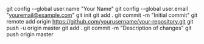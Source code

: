 git config --global user.name "Your Name"
git config --global user.email "youremail@example.com"
git init
git add .
git commit -m "Initial commit"
git remote add origin https://github.com/yourusername/your-repository.git
git push -u origin master
git add .
git commit -m "Description of changes"
git push origin master